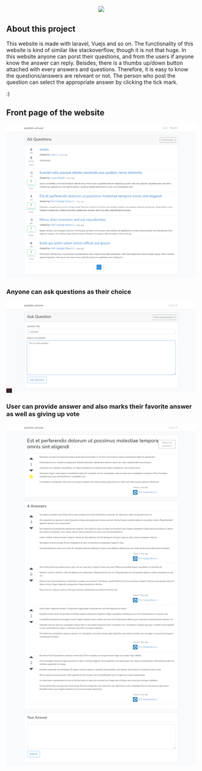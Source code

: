 <p align="center"><img src="https://laravel.com/assets/img/components/logo-laravel.svg"></p>

## About this project

This website is made with laravel, Vuejs and so on. 
The functionality of this website is kind of similar like stackoverflow, though it is not that huge.
In this website anyone can porst their questions, and from the users if anyone know the answer can reply. Beisdes, there is a thumbs up/down button attached with every answers and questions. Therefore, it is easy to know the questions/answers are relveant or not.
The person who post the question can select the appropriate answer by clicking the tick mark.

:)




## Front page of the website

<img src="website_pics/FireShot Capture 003 - question_answer - 127.0.0.1.png">


### Anyone can ask questions as their choice

<img src="website_pics/FireShot Capture 006 - question_answer - 127.0.0.1.png">


### User can provide answer and also marks their favorite answer as well as giving up vote

<img src="website_pics/FireShot Capture 009 - question_answer - 127.0.0.1.png">

